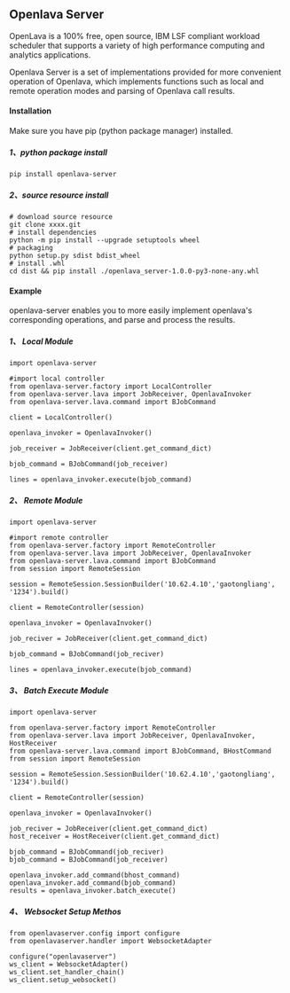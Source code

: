 
## Openlava Server


OpenLava is a 100% free, open source, IBM LSF compliant workload scheduler that supports a variety of high performance computing and analytics applications.

Openlava Server is a set of implementations provided for more convenient operation of Openlava, which implements functions such as local and remote operation modes and parsing of Openlava call results.

#### Installation

Make sure you have pip (python package manager) installed.

##### 1、python package install

```
pip install openlava-server
```
##### 2、source resource install
```
# download source resource
git clone xxxx.git
# install dependencies
python -m pip install --upgrade setuptools wheel
# packaging
python setup.py sdist bdist_wheel
# install .whl
cd dist && pip install ./openlava_server-1.0.0-py3-none-any.whl
```

#### Example

openlava-server enables you to more easily implement openlava's corresponding operations, and parse and process the results.

##### 1、 Local Module

```
import openlava-server

#import local controller
from openlava-server.factory import LocalController
from openlava-server.lava import JobReceiver, OpenlavaInvoker
from openlava-server.lava.command import BJobCommand

client = LocalController()

openlava_invoker = OpenlavaInvoker()

job_receiver = JobReceiver(client.get_command_dict)

bjob_command = BJobCommand(job_receiver)

lines = openlava_invoker.execute(bjob_command)
```

##### 2、 Remote Module

```
import openlava-server

#import remote controller
from openlava-server.factory import RemoteController
from openlava-server.lava import JobReceiver, OpenlavaInvoker
from openlava-server.lava.command import BJobCommand
from session import RemoteSession

session = RemoteSession.SessionBuilder('10.62.4.10','gaotongliang', '1234').build()

client = RemoteController(session)

openlava_invoker = OpenlavaInvoker()

job_reciver = JobReceiver(client.get_command_dict)

bjob_command = BJobCommand(job_reciver)

lines = openlava_invoker.execute(bjob_command)
```

##### 3、 Batch Execute Module

```
import openlava-server

from openlava-server.factory import RemoteController
from openlava-server.lava import JobReceiver, OpenlavaInvoker, HostReceiver
from openlava-server.lava.command import BJobCommand, BHostCommand
from session import RemoteSession

session = RemoteSession.SessionBuilder('10.62.4.10','gaotongliang', '1234').build()

client = RemoteController(session)

openlava_invoker = OpenlavaInvoker()

job_reciver = JobReceiver(client.get_command_dict)
host_receiver = HostReceiver(client.get_command_dict)

bjob_command = BJobCommand(job_reciver)
bjob_command = BJobCommand(job_receiver)

openlava_invoker.add_command(bhost_command)
openlava_invoker.add_command(bjob_command)
results = openlava_invoker.batch_execute()
```

##### 4、 Websocket Setup Methos

```
from openlavaserver.config import configure
from openlavaserver.handler import WebsocketAdapter

configure("openlavaserver")
ws_client = WebsocketAdapter()
ws_client.set_handler_chain()
ws_client.setup_websocket()
```
